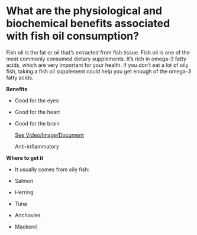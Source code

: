 # What are the physiological and biochemical benefits associated with fish oil consumption?

Fish oil is the fat or oil that’s extracted from fish tissue. Fish oil is one of the most commonly consumed dietary supplements. It’s rich in omega-3 fatty acids, which are very important for your health. If you don’t eat a lot of oily fish, taking a fish oil supplement could help you get enough of the omega-3 fatty acids.

**Benefits**

- Good for the eyes

- Good for the heart

- Good for the brain

     [See Video/Image/Document](https://hls-player.drberg.com/asset?path=migrated-assets/cod-liver-oil-vsfish-oil-is-there-a-difference)

    Anti-inflammatory

**Where to get it**

- It usually comes from oily fish:

- Salmon

- Herring

- Tuna

- Anchovies

- Mackerel